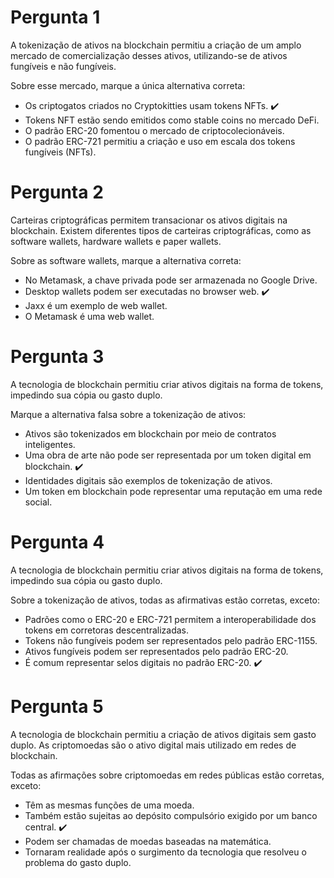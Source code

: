 # Pergunta 1
A tokenização de ativos na blockchain permitiu a criação de um amplo mercado de comercialização desses ativos, utilizando-se de ativos fungíveis e não fungíveis.

Sobre esse mercado, marque a única alternativa correta:

- Os criptogatos criados no Cryptokitties usam tokens NFTs. :heavy_check_mark:
- Tokens NFT estão sendo emitidos como stable coins no mercado DeFi.
- O padrão ERC-20 fomentou o mercado de criptocolecionáveis.
- O padrão ERC-721 permitiu a criação e uso em escala dos tokens fungíveis (NFTs).

# Pergunta 2
Carteiras criptográficas permitem transacionar os ativos digitais na blockchain. Existem diferentes tipos de carteiras criptográficas, como as software wallets, hardware wallets e paper wallets.

Sobre as software wallets, marque a alternativa correta:

- No Metamask, a chave privada pode ser armazenada no Google Drive.
- Desktop wallets podem ser executadas no browser web.  :heavy_check_mark:
- Jaxx é um exemplo de web wallet.
- O Metamask é uma web wallet.  

# Pergunta 3
A tecnologia de blockchain permitiu criar ativos digitais na forma de tokens, impedindo sua cópia ou gasto duplo.

Marque a alternativa falsa sobre a tokenização de ativos:

- Ativos são tokenizados em blockchain por meio de contratos inteligentes.
- Uma obra de arte não pode ser representada por um token digital em blockchain. :heavy_check_mark: 
- Identidades digitais são exemplos de tokenização de ativos.
- Um token em blockchain pode representar uma reputação em uma rede social.  

# Pergunta 4
A tecnologia de blockchain permitiu criar ativos digitais na forma de tokens, impedindo sua cópia ou gasto duplo.

Sobre a tokenização de ativos, todas as afirmativas estão corretas, exceto:

- Padrões como o ERC-20 e ERC-721 permitem a interoperabilidade dos tokens em corretoras descentralizadas. 
- Tokens não fungíveis podem ser representados pelo padrão ERC-1155.
- Ativos fungíveis podem ser representados pelo padrão ERC-20.
- É comum representar selos digitais no padrão ERC-20. :heavy_check_mark: 


# Pergunta 5
A tecnologia de blockchain permitiu a criação de ativos digitais sem gasto duplo. As criptomoedas são o ativo digital mais utilizado em redes de blockchain.

Todas as afirmações sobre criptomoedas em redes públicas estão corretas, exceto:

- Têm as mesmas funções de uma moeda. 
- Também estão sujeitas ao depósito compulsório exigido por um banco central. :heavy_check_mark: 
- Podem ser chamadas de moedas baseadas na matemática.
- Tornaram realidade após o surgimento da tecnologia que resolveu o problema do gasto duplo.



